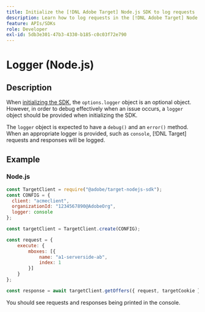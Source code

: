 ```yaml
---
title: Initialize the [!DNL Adobe Target] Node.js SDK to log requests
description: Learn how to log requests in the [!DNL Adobe Target] Node.js SDK.
feature: APIs/SDKs
role: Developer
exl-id: 5db3e301-47b3-4330-b185-c0c03f72e790
---
```

# Logger (Node.js)

## Description

When [initializing the SDK](initialize-sdk.md), the `options.logger` object is an optional object. However, in order to debug effectively when an issue occurs, a `logger` object should be provided when initializing the SDK.

The `logger` object is expected to have a `debug()` and an `error()` method. When an appropriate logger is provided, such as `console`, [!DNL Target] requests and responses will be logged.

## Example

### Node.js

```js {line-numbers="true"}
const TargetClient = require("@adobe/target-nodejs-sdk");
const CONFIG = {
  client: "acmeclient",
  organizationId: "1234567890@AdobeOrg",
  logger: console
};

const targetClient = TargetClient.create(CONFIG);

const request = {
    execute: {
        mboxes: [{
            name: "a1-serverside-ab",
            index: 1
        }]
    }
};

const response = await targetClient.getOffers({ request, targetCookie });
```

You should see requests and responses being printed in the console.
